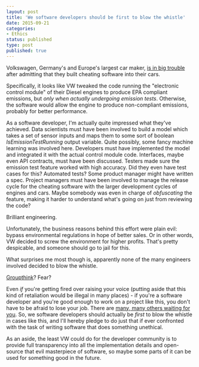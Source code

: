 ```yaml
---
layout: post
title: 'We software developers should be first to blow the whistle'
date: 2015-09-21 
categories:
- Ethics
status: published
type: post
published: true
---
```


Volkswagen, Germany's and Europe's largest car maker, [is in big trouble](http://www.npr.org/sections/thetwo-way/2015/09/21/442174444/volkswagen-stock-plummets-as-ceo-apologizes-for-emissions-cheat) after admitting that they built cheating software into their cars.

<!-- more -->

Specifically, it looks like VW tweaked the code running the "electronic control module" of their Diesel engines to produce EPA compliant emissions, but *only when actually undergoing emission tests*. Otherwise, the software would allow the engine to produce non-compliant emissions, probably for better performance.

As a software developer, I'm actually quite impressed what they've achieved. Data scientists must have been involved to build a model which takes a set of sensor inputs and maps them to some sort of boolean *IsEmissionTestRunning* output variable. Quite possibly, some fancy machine learning was involved here. Developers must have implemented the model and integrated it with the actual control module code. Interfaces, maybe even API contracts, must have been discussed. Testers made sure the emission test feature worked with high accuracy. Did they even have test cases for this? Automated tests? Some product manager might have written a spec. Project managers must have been involved to manage the release cycle for the cheating software with the larger development cycles of engines and cars. Maybe somebody was even in charge of *obfuscating* the feature, making it harder to understand what's going on just from reviewing the code? 

Brilliant engineering.

Unfortunately, the business reasons behind this effort were plain evil: bypass environmental regulations in hope of better sales. Or in other words, VW decided to screw the environment for higher profits. That's pretty despicable, and someone should go to jail for this.

What surprises me most though is, apparently none of the many engineers involved decided to blow the whistle. 

[Groupthink](https://en.wikipedia.org/wiki/Groupthink)? Fear? 

Even *if* you're getting fired over raising your voice (putting aside that this kind of retaliation would be illegal in many places) - if you're a software developer and you're good enough to work on a project like this, you don't have to be afraid to lose your job. There are [many, many others waiting for you](http://careers.stackoverflow.com/jobs). So, we software developers should actually be *first* to blow the whistle in cases like this, and I'll hereby pledge to do just that if ever confronted with the task of writing software that does something unethical.

As an aside, the least VW could do for the developer community is to provide full transparency into all the implementation details and open-source that evil masterpiece of software, so maybe some parts of it can be used for something good in the future. 



